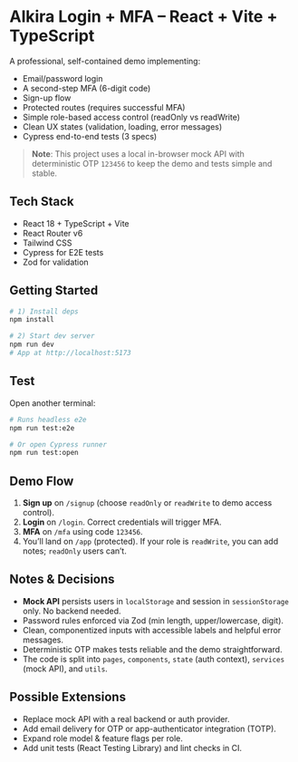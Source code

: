# Alkira Login + MFA – React + Vite + TypeScript

A professional, self-contained demo implementing:

- Email/password login
- A second-step MFA (6-digit code)
- Sign-up flow
- Protected routes (requires successful MFA)
- Simple role-based access control (readOnly vs readWrite)
- Clean UX states (validation, loading, error messages)
- Cypress end-to-end tests (3 specs)

> **Note**: This project uses a local in-browser mock API with deterministic OTP `123456` to keep the demo and tests simple and stable.

## Tech Stack
- React 18 + TypeScript + Vite
- React Router v6
- Tailwind CSS
- Cypress for E2E tests
- Zod for validation

## Getting Started

```bash
# 1) Install deps
npm install

# 2) Start dev server
npm run dev
# App at http://localhost:5173
```

## Test
Open another terminal:

```bash
# Runs headless e2e
npm run test:e2e

# Or open Cypress runner
npm run test:open
```

## Demo Flow
1. **Sign up** on `/signup` (choose `readOnly` or `readWrite` to demo access control).
2. **Login** on `/login`. Correct credentials will trigger MFA.
3. **MFA** on `/mfa` using code `123456`.
4. You’ll land on `/app` (protected). If your role is `readWrite`, you can add notes; `readOnly` users can’t.

## Notes & Decisions
- **Mock API** persists users in `localStorage` and session in `sessionStorage` only. No backend needed.
- Password rules enforced via Zod (min length, upper/lowercase, digit).
- Clean, componentized inputs with accessible labels and helpful error messages.
- Deterministic OTP makes tests reliable and the demo straightforward.
- The code is split into `pages`, `components`, `state` (auth context), `services` (mock API), and `utils`.

## Possible Extensions
- Replace mock API with a real backend or auth provider.
- Add email delivery for OTP or app-authenticator integration (TOTP).
- Expand role model & feature flags per role.
- Add unit tests (React Testing Library) and lint checks in CI.
